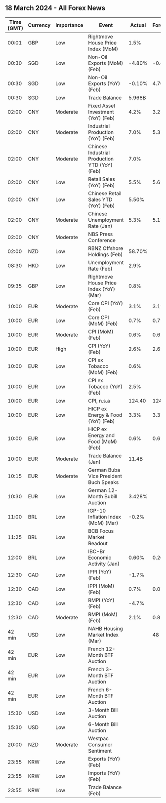 ## 18 March 2024 - All Forex News

| Time (GMT) | Currency | Importance | Event | Actual | Forecast | Previous |
|------|----------|------------|-------|--------|----------|----------|
| 00:01 | GBP | Low | Rightmove House Price Index (MoM) | 1.5% |  | 0.9% |
| 00:30 | SGD | Low | Non-Oil Exports (MoM) (Feb) | -4.80% | -0.40% | 2.20% |
| 00:30 | SGD | Low | Non-Oil Exports (YoY) (Feb) | -0.10% | 4.70% | 16.70% |
| 00:30 | SGD | Low | Trade Balance | 5.968B |  | 7.423B |
| 02:00 | CNY | Moderate | Fixed Asset Investment (YoY) (Feb) | 4.2% | 3.2% | 3.0% |
| 02:00 | CNY | Moderate | Industrial Production (YoY) (Feb) | 7.0% | 5.3% | 6.8% |
| 02:00 | CNY | Moderate | Chinese Industrial Production YTD (YoY) (Feb) | 7.0% |  | 4.6% |
| 02:00 | CNY | Low | Retail Sales (YoY) (Feb) | 5.5% | 5.6% | 7.4% |
| 02:00 | CNY | Low | Chinese Retail Sales YTD (YoY) (Feb) | 5.50% |  | 7.22% |
| 02:00 | CNY | Moderate | Chinese Unemployment Rate (Jan) | 5.3% | 5.1% | 5.1% |
| 02:00 | CNY | Moderate | NBS Press Conference |  |  |  |
| 02:00 | NZD | Low | RBNZ Offshore Holdings (Feb) | 58.70% |  | 57.70% |
| 08:30 | HKD | Low | Unemployment Rate (Feb) | 2.9% |  | 2.9% |
| 09:35 | GBP | Low | Rightmove House Price Index (YoY) (Mar) | 0.8% |  | 0.1% |
| 10:00 | EUR | Moderate | Core CPI (YoY) (Feb) | 3.1% | 3.1% | 3.3% |
| 10:00 | EUR | Low | Core CPI (MoM) (Feb) | 0.7% | 0.7% | -0.9% |
| 10:00 | EUR | Moderate | CPI (MoM) (Feb) | 0.6% | 0.6% | -0.4% |
| 10:00 | EUR | High | CPI (YoY) (Feb) | 2.6% | 2.6% | 2.8% |
| 10:00 | EUR | Low | CPI ex Tobacco (MoM) (Feb) | 0.6% |  | -0.4% |
| 10:00 | EUR | Low | CPI ex Tobacco (YoY) (Feb) | 2.5% |  | 2.7% |
| 10:00 | EUR | Low | CPI, n.s.a | 124.40 | 124.37 | 123.60 |
| 10:00 | EUR | Low | HICP ex Energy & Food (YoY) (Feb) | 3.3% | 3.3% | 3.6% |
| 10:00 | EUR | Low | HICP ex Energy and Food (MoM) (Feb) | 0.6% | 0.6% | -0.6% |
| 10:00 | EUR | Moderate | Trade Balance (Jan) | 11.4B |  | 16.8B |
| 10:15 | EUR | Moderate | German Buba Vice President Buch Speaks |  |  |  |
| 10:30 | EUR | Low | German 12-Month Bubill Auction | 3.428% |  | 3.359% |
| 11:00 | BRL | Low | IGP-10 Inflation Index (MoM) (Mar) | -0.2% |  | -0.7% |
| 11:25 | BRL | Low | BCB Focus Market Readout |  |  |  |
| 12:00 | BRL | Low | IBC-Br Economic Activity (Jan) | 0.60% | 0.26% | 0.82% |
| 12:30 | CAD | Low | IPPI (YoY) (Feb) | -1.7% |  | -2.9% |
| 12:30 | CAD | Low | IPPI (MoM) (Feb) | 0.7% | 0.0% | -0.1% |
| 12:30 | CAD | Low | RMPI (YoY) (Feb) | -4.7% |  | -6.5% |
| 12:30 | CAD | Moderate | RMPI (MoM) (Feb) | 2.1% | 0.8% | 1.2% |
| 42 min | USD | Low | NAHB Housing Market Index (Mar) |  | 48 | 48 |
| 42 min | EUR | Low | French 12-Month BTF Auction |  |  | 3.450% |
| 42 min | EUR | Low | French 3-Month BTF Auction |  |  | 3.813% |
| 42 min | EUR | Low | French 6-Month BTF Auction |  |  | 3.747% |
| 15:30 | USD | Low | 3-Month Bill Auction |  |  | 5.250% |
| 15:30 | USD | Low | 6-Month Bill Auction |  |  | 5.100% |
| 20:00 | NZD | Moderate | Westpac Consumer Sentiment |  |  | 88.9 |
| 23:55 | KRW | Low | Exports (YoY) (Feb) |  |  | 4.8% |
| 23:55 | KRW | Low | Imports (YoY) (Feb) |  |  | -13.1% |
| 23:55 | KRW | Low | Trade Balance (Feb) |  |  | 4.30B |
